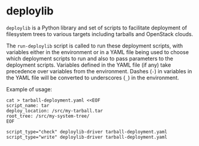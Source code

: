 deploylib
=========

`deploylib` is a Python library and set of scripts to facilitate
deployment of filesystem trees to various targets including
tarballs and OpenStack clouds.

The `run-deploylib` script is called to run these deployment
scripts, with variables either in the environment or in a YAML
file being used to choose which deployment scripts to run and
also to pass parameters to the deployment scripts. Variables
defined in the YAML file (if any) take precedence over variables
from the environment. Dashes (`-`) in variables in the YAML file
will be converted to underscores (`_`) in the environment.

Example of usage:

    cat > tarball-deployment.yaml <<EOF
    script_name: tar
    deploy_location: /src/my-tarball.tar
    root_tree: /src/my-system-tree/
    EOF

    script_type="check" deploylib-driver tarball-deployment.yaml
    script_type="write" deploylib-driver tarball-deployment.yaml
